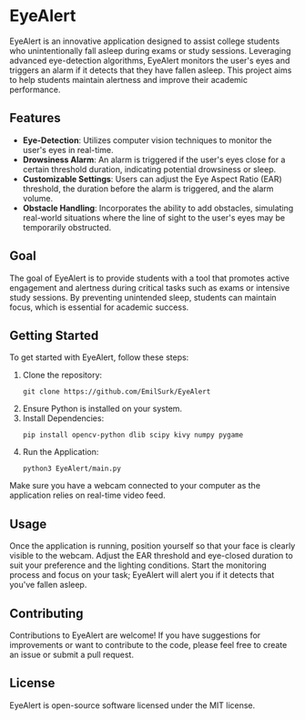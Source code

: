 # EyeAlert

EyeAlert is an innovative application designed to assist college students who unintentionally fall asleep during exams or study sessions. Leveraging advanced eye-detection algorithms, EyeAlert monitors the user's eyes and triggers an alarm if it detects that they have fallen asleep. This project aims to help students maintain alertness and improve their academic performance.

## Features

- **Eye-Detection**: Utilizes computer vision techniques to monitor the user's eyes in real-time.
- **Drowsiness Alarm**: An alarm is triggered if the user's eyes close for a certain threshold duration, indicating potential drowsiness or sleep.
- **Customizable Settings**: Users can adjust the Eye Aspect Ratio (EAR) threshold, the duration before the alarm is triggered, and the alarm volume.
- **Obstacle Handling**: Incorporates the ability to add obstacles, simulating real-world situations where the line of sight to the user's eyes may be temporarily obstructed.

## Goal

The goal of EyeAlert is to provide students with a tool that promotes active engagement and alertness during critical tasks such as exams or intensive study sessions. By preventing unintended sleep, students can maintain focus, which is essential for academic success.

## Getting Started

To get started with EyeAlert, follow these steps:

1. Clone the repository:
    ```
    git clone https://github.com/EmilSurk/EyeAlert
    ```
2. Ensure Python is installed on your system.
3. Install Dependencies:
    ```
    pip install opencv-python dlib scipy kivy numpy pygame
    ```
4. Run the Application:
    ```
    python3 EyeAlert/main.py
    ```

Make sure you have a webcam connected to your computer as the application relies on real-time video feed.

## Usage

Once the application is running, position yourself so that your face is clearly visible to the webcam. Adjust the EAR threshold and eye-closed duration to suit your preference and the lighting conditions. Start the monitoring process and focus on your task; EyeAlert will alert you if it detects that you've fallen asleep.

## Contributing

Contributions to EyeAlert are welcome! If you have suggestions for improvements or want to contribute to the code, please feel free to create an issue or submit a pull request.

## License

EyeAlert is open-source software licensed under the MIT license.
